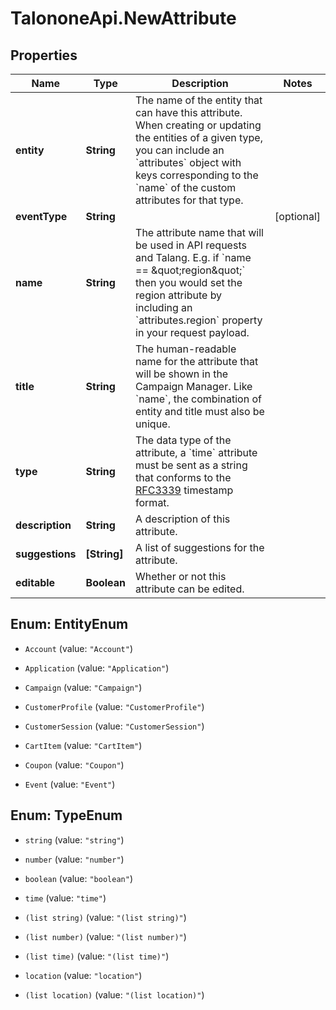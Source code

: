 # TalononeApi.NewAttribute

## Properties
Name | Type | Description | Notes
------------ | ------------- | ------------- | -------------
**entity** | **String** | The name of the entity that can have this attribute. When creating or updating the entities of a given type, you can include an &#x60;attributes&#x60; object with keys corresponding to the &#x60;name&#x60; of the custom attributes for that type. | 
**eventType** | **String** |  | [optional] 
**name** | **String** | The attribute name that will be used in API requests and Talang. E.g. if &#x60;name &#x3D;&#x3D; \&quot;region\&quot;&#x60; then you would set the region attribute by including an &#x60;attributes.region&#x60; property in your request payload.  | 
**title** | **String** | The human-readable name for the attribute that will be shown in the Campaign Manager. Like &#x60;name&#x60;, the combination of entity and title must also be unique. | 
**type** | **String** | The data type of the attribute, a &#x60;time&#x60; attribute must be sent as a string that conforms to the [RFC3339](https://www.ietf.org/rfc/rfc3339.txt) timestamp format. | 
**description** | **String** | A description of this attribute. | 
**suggestions** | **[String]** | A list of suggestions for the attribute. | 
**editable** | **Boolean** | Whether or not this attribute can be edited. | 


<a name="EntityEnum"></a>
## Enum: EntityEnum


* `Account` (value: `"Account"`)

* `Application` (value: `"Application"`)

* `Campaign` (value: `"Campaign"`)

* `CustomerProfile` (value: `"CustomerProfile"`)

* `CustomerSession` (value: `"CustomerSession"`)

* `CartItem` (value: `"CartItem"`)

* `Coupon` (value: `"Coupon"`)

* `Event` (value: `"Event"`)




<a name="TypeEnum"></a>
## Enum: TypeEnum


* `string` (value: `"string"`)

* `number` (value: `"number"`)

* `boolean` (value: `"boolean"`)

* `time` (value: `"time"`)

* `(list string)` (value: `"(list string)"`)

* `(list number)` (value: `"(list number)"`)

* `(list time)` (value: `"(list time)"`)

* `location` (value: `"location"`)

* `(list location)` (value: `"(list location)"`)




